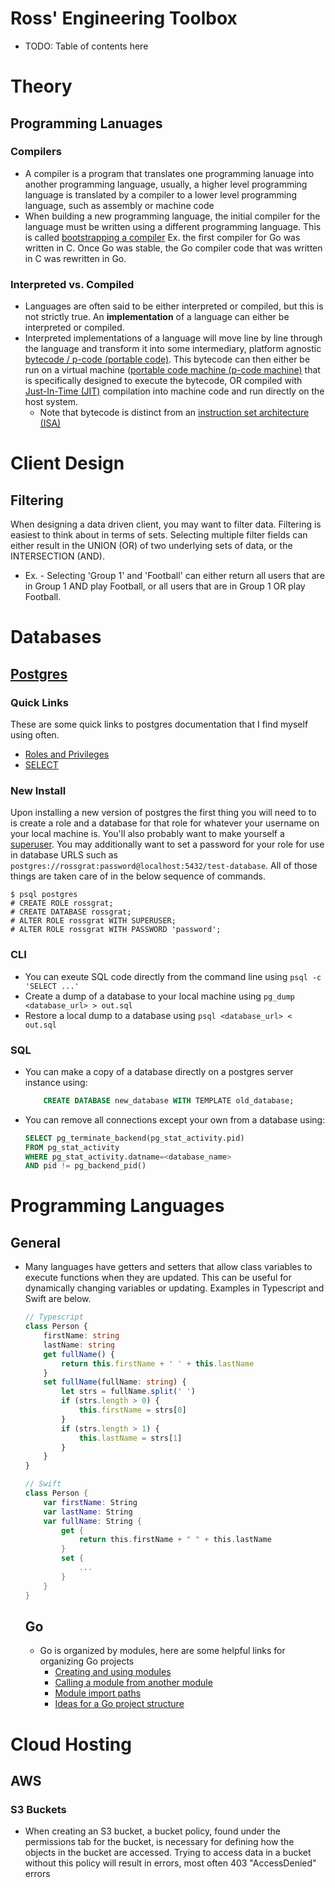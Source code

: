 # Ross' Engineering Toolbox

- TODO: Table of contents here

# Theory

## Programming Lanuages
### Compilers
- A compiler is a program that translates one programming lanuage into another programming language, usually, a higher level programming language is translated by a compiler to a lower level programming language, such as assembly or machine code
- When building a new programming language, the initial compiler for the language must be written using a different programming language. This is called [bootstrapping a compiler](https://en.wikipedia.org/wiki/Bootstrapping_(compilers)) Ex. the first compiler for Go was written in C. Once Go was stable, the Go compiler code that was written in C was rewritten in Go.

### Interpreted vs. Compiled
- Languages are often said to be either interpreted or compiled, but this is not strictly true. An **implementation** of a language can either be interpreted or compiled.
- Interpreted implementations of a language will move line by line through the language and transform it into some intermediary, platform agnostic [bytecode / p-code (portable code)](https://en.wikipedia.org/wiki/Bytecode). This bytecode can then either be run on a virtual machine ([portable code machine (p-code machine)](https://en.wikipedia.org/wiki/P-code_machine) that is specifically designed to execute the bytecode, OR compiled with [Just-In-Time (JIT)](https://en.wikipedia.org/wiki/Just-in-time_compilation) compilation into machine code and run directly on the host system.
  - Note that bytecode is distinct from an [instruction set architecture (ISA)](https://en.wikipedia.org/wiki/Instruction_set_architecture)

# Client Design
## Filtering
When designing a data driven client, you may want to filter data. Filtering is easiest to think about in terms of sets. Selecting multiple filter fields can either result in the UNION (OR) of two underlying sets of data, or the INTERSECTION (AND).
  - Ex. - Selecting 'Group 1' and 'Football' can either return all users that are in Group 1 AND play Football, or all users that are in Group 1 OR play Football.

# Databases

## [Postgres](https://www.postgresql.org/docs/current/index.html)
### Quick Links
These are some quick links to postgres documentation that I find myself using often.
- [Roles and Privileges](https://www.postgresql.org/docs/17/sql-grant.html)
- [SELECT](https://www.postgresql.org/docs/17/sql-select.html)

### New Install
Upon installing a new version of postgres the first thing you will need to to is create a role and a database for that role for whatever your username on your local machine is. You'll also probably want to make yourself a [superuser](https://www.postgresql.org/docs/current/role-attributes.html). You may additionally want to set a password for your role for use in database URLS such as `postgres://rossgrat:password@localhost:5432/test-database`. All of those things are taken care of in the below sequence of commands.
```
$ psql postgres
# CREATE ROLE rossgrat;
# CREATE DATABASE rossgrat;
# ALTER ROLE rossgrat WITH SUPERUSER;
# ALTER ROLE rossgrat WITH PASSWORD 'password';
```

### CLI
- You can exeute SQL code directly from the command line using `psql -c 'SELECT ...'`
- Create a dump of a database to your local machine using `pg_dump <database_url> > out.sql`
- Restore a local dump to a database using `psql <database_url> < out.sql`

### SQL
- You can make a copy of a database directly on a postgres server instance using:
    ```sql
        CREATE DATABASE new_database WITH TEMPLATE old_database;
    ```
- You can remove all connections except your own from a database using:
    ```sql
    SELECT pg_terminate_backend(pg_stat_activity.pid)
    FROM pg_stat_activity
    WHERE pg_stat_activity.datname=<database_name>
    AND pid != pg_backend_pid()
    ```

# Programming Languages

## General
- Many languages have getters and setters that allow class variables to execute functions when they are updated. This can be useful for dynamically changing variables or updating. Examples in Typescript and Swift are below.
    ```typescript
    // Typescript
    class Person {
        firstName: string
        lastName: string
        get fullName() {
            return this.firstName + ' ' + this.lastName
        }
        set fullName(fullName: string) {
            let strs = fullName.split(' ')
            if (strs.length > 0) {
                this.firstName = strs[0]
            }
            if (strs.length > 1) {
                this.lastName = strs[1]
            }
        }
    }
    ```
    ```swift
    // Swift
    class Person {
        var firstName: String
        var lastName: String
        var fullName: String {
            get {
                return this.firstName + " " + this.lastName
            }
            set {
                ...
            }
        }
    }
    ```

  ## Go
  - Go is organized by modules, here are some helpful links for organizing Go projects
      - [Creating and using modules](https://go.dev/blog/using-go-modules)
      - [Calling a module from another module](https://go.dev/doc/tutorial/call-module-code)
      - [Module import paths](https://pkg.go.dev/cmd/go#hdr-Remote_import_paths)
      - [Ideas for a Go project structure](https://eli.thegreenplace.net/2019/simple-go-project-layout-with-modules/)

# Cloud Hosting

## AWS

### S3 Buckets
- When creating an S3 bucket, a bucket policy, found under the permissions tab for the bucket, is necessary for defining how the objects in the bucket are accessed. Trying to access data in a bucket without this policy will result in errors, most often 403 "AccessDenied" errors
